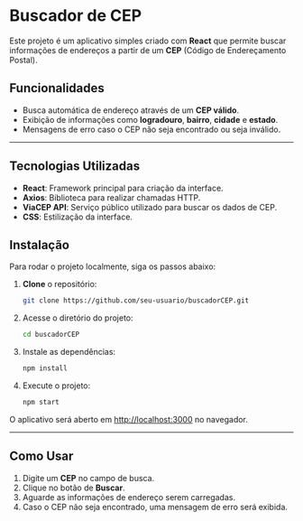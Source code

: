 # Buscador de CEP

Este projeto é um aplicativo simples criado com **React** que permite buscar informações de endereços a partir de um **CEP** (Código de Endereçamento Postal). 

## Funcionalidades
- Busca automática de endereço através de um **CEP válido**.
- Exibição de informações como **logradouro**, **bairro**, **cidade** e **estado**.
- Mensagens de erro caso o CEP não seja encontrado ou seja inválido.

---

## Tecnologias Utilizadas

- **React**: Framework principal para criação da interface.
- **Axios**: Biblioteca para realizar chamadas HTTP.
- **ViaCEP API**: Serviço público utilizado para buscar os dados de CEP.
- **CSS**: Estilização da interface.

## Instalação

Para rodar o projeto localmente, siga os passos abaixo:

1. **Clone** o repositório:
   ```bash
   git clone https://github.com/seu-usuario/buscadorCEP.git
   ```

2. Acesse o diretório do projeto:
   ```bash
   cd buscadorCEP
   ```

3. Instale as dependências:
   ```bash
   npm install
   ```

4. Execute o projeto:
   ```bash
   npm start
   ```

O aplicativo será aberto em [http://localhost:3000](http://localhost:3000) no navegador.

---

## Como Usar

1. Digite um **CEP** no campo de busca.
2. Clique no botão de **Buscar**.
3. Aguarde as informações de endereço serem carregadas.
4. Caso o CEP não seja encontrado, uma mensagem de erro será exibida.
